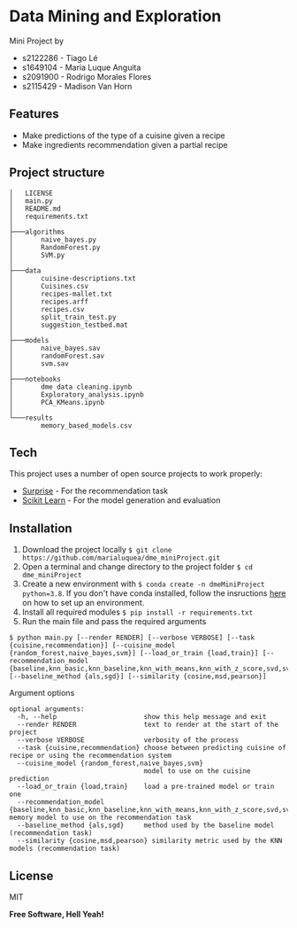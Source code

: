 # Data Mining and Exploration

Mini Project by 
- s2122286 - Tiago Lé
- s1649104 - Maria Luque Anguita
- s2091900 - Rodrigo Morales Flores
- s2115429 - Madison Van Horn

## Features

- Make predictions of the type of a cuisine given a recipe
- Make ingredients recommendation given a partial recipe

## Project structure
```
│   LICENSE
│   main.py
│   README.md
│   requirements.txt
│   
├───algorithms
│       naive_bayes.py
│       RandomForest.py
│       SVM.py
│      
├───data
│       cuisine-descriptions.txt
│       Cuisines.csv
│       recipes-mallet.txt
│       recipes.arff
│       recipes.csv
│       split_train_test.py
│       suggestion_testbed.mat
│      
├───models
│       naive_bayes.sav
│       randomForest.sav
│       svm.sav
│       
├───notebooks
│       dme data cleaning.ipynb
│       Exploratory_analysis.ipynb
│       PCA_KMeans.ipynb
│      
└───results
        memory_based_models.csv
```

## Tech

This project uses a number of open source projects to work properly:

- [Surprise](https://surprise.readthedocs.io/en/stable/) - For the recommendation task
- [Scikit Learn](https://scikit-learn.org/stable/) - For the model generation and evaluation

## Installation

1. Download the project locally `$ git clone https://github.com/marialuquea/dme_miniProject.git`
1. Open a terminal and change directory to the project folder `$ cd dme_miniProject`
1. Create a new environment with `$ conda create -n dmeMiniProject python=3.8`. If you don't have conda installed, follow the insructions [here](https://github.com/uoe-iaml/iaml-labs/blob/master/README.md) on how to set up an environment.
1. Install all required modules `$ pip install -r requirements.txt`
1. Run the main file and pass the required arguments 
``` 
$ python main.py [--render RENDER] [--verbose VERBOSE] [--task {cuisine,recommendation}] [--cuisine_model {random_forest,naive_bayes,svm}] [--load_or_train {load,train}] [--recommendation_model {baseline,knn_basic,knn_baseline,knn_with_means,knn_with_z_score,svd,svdpp,nmf}] [--baseline_method {als,sgd}] [--similarity {cosine,msd,pearson}] 
```

Argument options
```
optional arguments:
  -h, --help                      show this help message and exit
  --render RENDER                 text to render at the start of the project
  --verbose VERBOSE               verbosity of the process
  --task {cuisine,recommendation} choose between predicting cuisine of recipe or using the recommendation system
  --cuisine_model {random_forest,naive_bayes,svm} 
                                  model to use on the cuisine prediction
  --load_or_train {load,train}    load a pre-trained model or train one
  --recommendation_model {baseline,knn_basic,knn_baseline,knn_with_means,knn_with_z_score,svd,svdpp,nmf}                    memory model to use on the recommendation task
  --baseline_method {als,sgd}     method used by the baseline model (recommendation task)
  --similarity {cosine,msd,pearson} similarity metric used by the KNN models (recommendation task)
```

## License

MIT

**Free Software, Hell Yeah!**
